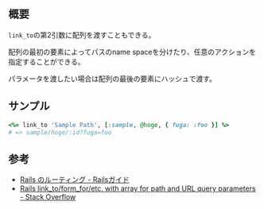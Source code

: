 ## 概要

`link_to`の第2引数に配列を渡すこともできる。

配列の最初の要素によってパスのname spaceを分けたり、任意のアクションを指定することができる。

パラメータを渡したい場合は配列の最後の要素にハッシュで渡す。

## サンプル

```ruby
<%= link_to 'Sample Path', [:sample, @hoge, { fuga: :foo }] %>
# => sample/hoge/:id?fuga=foo
```


## 参考

- [Rails のルーティング \- Railsガイド](https://railsguides.jp/routing.html#%E3%82%AA%E3%83%96%E3%82%B8%E3%82%A7%E3%82%AF%E3%83%88%E3%81%8B%E3%82%89%E3%83%91%E3%82%B9%E3%81%A8url%E3%82%92%E4%BD%9C%E6%88%90%E3%81%99%E3%82%8B)
- [Rails link\_to/form\_for/etc\. with array for path and URL query parameters \- Stack Overflow](https://stackoverflow.com/questions/43419563/rails-link-to-form-for-etc-with-array-for-path-and-url-query-parameters)
